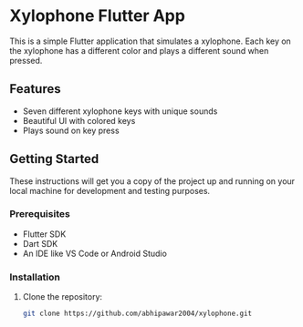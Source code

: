 # Xylophone Flutter App

This is a simple Flutter application that simulates a xylophone. Each key on the xylophone has a different color and plays a different sound when pressed.

## Features

- Seven different xylophone keys with unique sounds
- Beautiful UI with colored keys
- Plays sound on key press

## Getting Started

These instructions will get you a copy of the project up and running on your local machine for development and testing purposes.

### Prerequisites

- Flutter SDK
- Dart SDK
- An IDE like VS Code or Android Studio

### Installation

1. Clone the repository:
   ```bash
   git clone https://github.com/abhipawar2004/xylophone.git